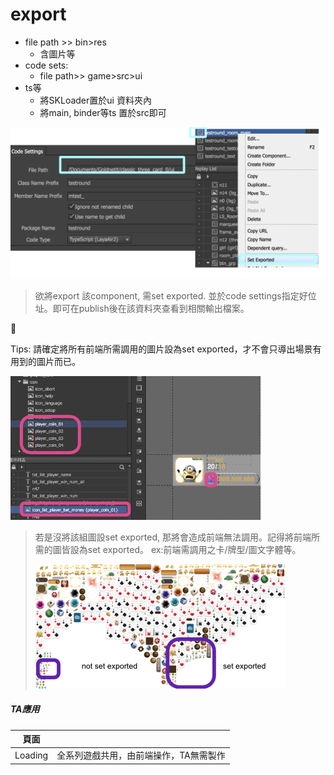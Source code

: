 # export

* file path &gt;&gt; bin&gt;res
  * 含圖片等
* code sets:
  * file path&gt;&gt; game&gt;src&gt;ui
* ts等
  * 將SKLoader置於ui 資料夾內
  * 將main, binder等ts 置於src即可

![](.gitbook/assets/codesettings.png)

> 欲將export 該component, 需set exported. 並於code settings指定好位址。即可在publish後在該資料夾查看到相關輸出檔案。



Tips: 請確定將所有前端所需調用的圖片設為set exported，才不會只導出場景有用到的圖片而已。

![](.gitbook/assets/images_exported.png)

> 若是沒將該組圖設set exported, 那將會造成前端無法調用。記得將前端所需的圖皆設為set exported。 ex:前端需調用之卡/牌型/圖文字體等。
>
> ![](.gitbook/assets/set-exported.png)

##### TA應用

| 頁面 |  |
| :---: | :--- |
| Loading | 全系列遊戲共用，由前端操作，TA無需製作 |



